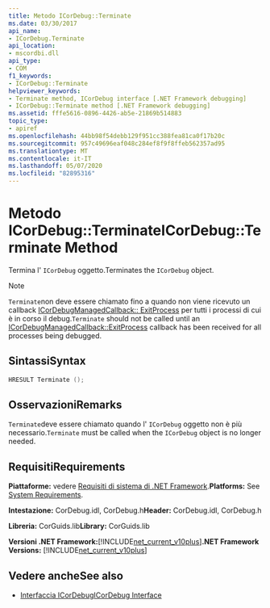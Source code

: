 ```yaml
---
title: Metodo ICorDebug::Terminate
ms.date: 03/30/2017
api_name:
- ICorDebug.Terminate
api_location:
- mscordbi.dll
api_type:
- COM
f1_keywords:
- ICorDebug::Terminate
helpviewer_keywords:
- Terminate method, ICorDebug interface [.NET Framework debugging]
- ICorDebug::Terminate method [.NET Framework debugging]
ms.assetid: fffe5616-0896-4426-ab5e-21869b514883
topic_type:
- apiref
ms.openlocfilehash: 44bb98f54debb129f951cc388fea81ca0f17b20c
ms.sourcegitcommit: 957c49696eaf048c284ef8f9f8ffeb562357ad95
ms.translationtype: MT
ms.contentlocale: it-IT
ms.lasthandoff: 05/07/2020
ms.locfileid: "82895316"
---
```

# <a name="icordebugterminate-method"></a><span data-ttu-id="2a60c-102">Metodo ICorDebug::Terminate</span><span class="sxs-lookup"><span data-stu-id="2a60c-102">ICorDebug::Terminate Method</span></span>
<span data-ttu-id="2a60c-103">Termina l' `ICorDebug` oggetto.</span><span class="sxs-lookup"><span data-stu-id="2a60c-103">Terminates the `ICorDebug` object.</span></span>  
  
> [!NOTE]
> <span data-ttu-id="2a60c-104">`Terminate`non deve essere chiamato fino a quando non viene ricevuto un callback [ICorDebugManagedCallback:: ExitProcess](icordebugmanagedcallback-exitprocess-method.md) per tutti i processi di cui è in corso il debug.</span><span class="sxs-lookup"><span data-stu-id="2a60c-104">`Terminate` should not be called until an [ICorDebugManagedCallback::ExitProcess](icordebugmanagedcallback-exitprocess-method.md) callback has been received for all processes being debugged.</span></span>  
  
## <a name="syntax"></a><span data-ttu-id="2a60c-105">Sintassi</span><span class="sxs-lookup"><span data-stu-id="2a60c-105">Syntax</span></span>  
  
```cpp  
HRESULT Terminate ();  
```  
  
## <a name="remarks"></a><span data-ttu-id="2a60c-106">Osservazioni</span><span class="sxs-lookup"><span data-stu-id="2a60c-106">Remarks</span></span>  
 <span data-ttu-id="2a60c-107">`Terminate`deve essere chiamato quando l' `ICorDebug` oggetto non è più necessario.</span><span class="sxs-lookup"><span data-stu-id="2a60c-107">`Terminate` must be called when the `ICorDebug` object is no longer needed.</span></span>  
  
## <a name="requirements"></a><span data-ttu-id="2a60c-108">Requisiti</span><span class="sxs-lookup"><span data-stu-id="2a60c-108">Requirements</span></span>  
 <span data-ttu-id="2a60c-109">**Piattaforme:** vedere [Requisiti di sistema di .NET Framework](../../get-started/system-requirements.md).</span><span class="sxs-lookup"><span data-stu-id="2a60c-109">**Platforms:** See [System Requirements](../../get-started/system-requirements.md).</span></span>  
  
 <span data-ttu-id="2a60c-110">**Intestazione:** CorDebug.idl, CorDebug.h</span><span class="sxs-lookup"><span data-stu-id="2a60c-110">**Header:** CorDebug.idl, CorDebug.h</span></span>  
  
 <span data-ttu-id="2a60c-111">**Libreria:** CorGuids.lib</span><span class="sxs-lookup"><span data-stu-id="2a60c-111">**Library:** CorGuids.lib</span></span>  
  
 <span data-ttu-id="2a60c-112">**Versioni .NET Framework:**[!INCLUDE[net_current_v10plus](../../../../includes/net-current-v10plus-md.md)]</span><span class="sxs-lookup"><span data-stu-id="2a60c-112">**.NET Framework Versions:** [!INCLUDE[net_current_v10plus](../../../../includes/net-current-v10plus-md.md)]</span></span>  
  
## <a name="see-also"></a><span data-ttu-id="2a60c-113">Vedere anche</span><span class="sxs-lookup"><span data-stu-id="2a60c-113">See also</span></span>

- [<span data-ttu-id="2a60c-114">Interfaccia ICorDebug</span><span class="sxs-lookup"><span data-stu-id="2a60c-114">ICorDebug Interface</span></span>](icordebug-interface.md)
